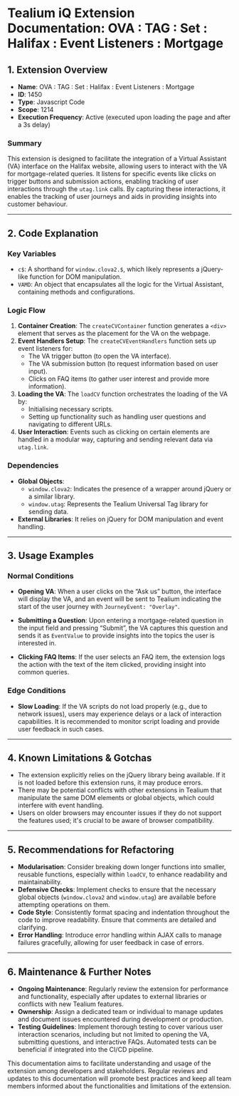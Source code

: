 # Tealium iQ Extension Documentation: OVA : TAG : Set : Halifax : Event Listeners : Mortgage

## 1. Extension Overview

- **Name**: OVA : TAG : Set : Halifax : Event Listeners : Mortgage
- **ID**: 1450
- **Type**: Javascript Code
- **Scope**: 1214
- **Execution Frequency**: Active (executed upon loading the page and after a 3s delay)

### Summary
This extension is designed to facilitate the integration of a Virtual Assistant (VA) interface on the Halifax website, allowing users to interact with the VA for mortgage-related queries. It listens for specific events like clicks on trigger buttons and submission actions, enabling tracking of user interactions through the `utag.link` calls. By capturing these interactions, it enables the tracking of user journeys and aids in providing insights into customer behaviour.

---

## 2. Code Explanation

### Key Variables
- `c$`: A shorthand for `window.clova2.$`, which likely represents a jQuery-like function for DOM manipulation.
- `VAMD`: An object that encapsulates all the logic for the Virtual Assistant, containing methods and configurations.

### Logic Flow
1. **Container Creation**: The `createCVContainer` function generates a `<div>` element that serves as the placement for the VA on the webpage.
2. **Event Handlers Setup**: The `createCVEventHandlers` function sets up event listeners for:
   - The VA trigger button (to open the VA interface).
   - The VA submission button (to request information based on user input).
   - Clicks on FAQ items (to gather user interest and provide more information).
3. **Loading the VA**: The `loadCV` function orchestrates the loading of the VA by:
   - Initialising necessary scripts.
   - Setting up functionality such as handling user questions and navigating to different URLs.
4. **User Interaction**: Events such as clicking on certain elements are handled in a modular way, capturing and sending relevant data via `utag.link`.

### Dependencies
- **Global Objects**:
  - `window.clova2`: Indicates the presence of a wrapper around jQuery or a similar library.
  - `window.utag`: Represents the Tealium Universal Tag library for sending data.
- **External Libraries**: It relies on jQuery for DOM manipulation and event handling.

---

## 3. Usage Examples

### Normal Conditions
- **Opening VA**: When a user clicks on the “Ask us” button, the interface will display the VA, and an event will be sent to Tealium indicating the start of the user journey with `JourneyEvent: "Overlay"`.

- **Submitting a Question**: Upon entering a mortgage-related question in the input field and pressing “Submit”, the VA captures this question and sends it as `EventValue` to provide insights into the topics the user is interested in.

- **Clicking FAQ Items**: If the user selects an FAQ item, the extension logs the action with the text of the item clicked, providing insight into common queries.

### Edge Conditions
- **Slow Loading**: If the VA scripts do not load properly (e.g., due to network issues), users may experience delays or a lack of interaction capabilities. It is recommended to monitor script loading and provide user feedback in such cases.

---

## 4. Known Limitations & Gotchas

- The extension explicitly relies on the jQuery library being available. If it is not loaded before this extension runs, it may produce errors.
- There may be potential conflicts with other extensions in Tealium that manipulate the same DOM elements or global objects, which could interfere with event handling.
- Users on older browsers may encounter issues if they do not support the features used; it's crucial to be aware of browser compatibility.

---

## 5. Recommendations for Refactoring

- **Modularisation**: Consider breaking down longer functions into smaller, reusable functions, especially within `loadCV`, to enhance readability and maintainability.
- **Defensive Checks**: Implement checks to ensure that the necessary global objects (`window.clova2` and `window.utag`) are available before attempting operations on them.
- **Code Style**: Consistently format spacing and indentation throughout the code to improve readability. Ensure that comments are detailed and clarifying.
- **Error Handling**: Introduce error handling within AJAX calls to manage failures gracefully, allowing for user feedback in case of errors.

---

## 6. Maintenance & Further Notes

- **Ongoing Maintenance**: Regularly review the extension for performance and functionality, especially after updates to external libraries or conflicts with new Tealium features.
- **Ownership**: Assign a dedicated team or individual to manage updates and document issues encountered during development or production.
- **Testing Guidelines**: Implement thorough testing to cover various user interaction scenarios, including but not limited to opening the VA, submitting questions, and interactive FAQs. Automated tests can be beneficial if integrated into the CI/CD pipeline.

This documentation aims to facilitate understanding and usage of the extension among developers and stakeholders. Regular reviews and updates to this documentation will promote best practices and keep all team members informed about the functionalities and limitations of the extension.
